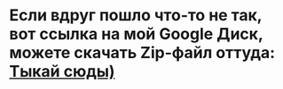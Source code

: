 # Если вдруг пошло что-то не так, вот ссылка на мой Google Диск, можете скачать Zip-файл оттуда: <a href="https://drive.google.com/drive/folders/1me8KxVmafVH-NY850mBXeF_WqacmgLU1?usp=sharing">Тыкай сюды)</a>
